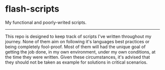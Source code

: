# flash-scripts

My functional and poorly-writed scripts.

---

This repo is designed to keep track of scripts I've written throughout my journey. None of them aim on following it's languages best practices or being completely fool-proof. Most of them will had the unique goal of getting the job done, in my own environment, under my own conditions, at the time they were written. Given these circumstances, it's advised that they should not be taken as example for solutions in critical scenarios.
